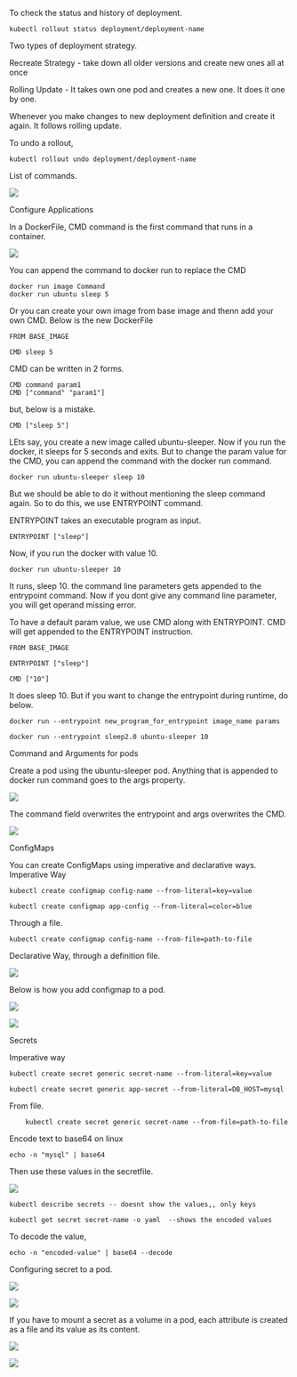 To check the status and history of deployment.

    kubectl rollout status deployment/deployment-name  

Two types of deployment strategy.

Recreate Strategy - take down all older versions and create new ones all at once

Rolling Update - It takes own one pod and creates a new one. It does it one by one.

Whenever you make changes to new deployment definition and create it again. It follows rolling update.

To undo a rollout,

    kubectl rollout undo deployment/deployment-name

List of commands.

![](2023-05-08-15-31-26.png)


Configure Applications

In a DockerFile,  CMD command is the first command that runs in a container. 

![](2023-05-08-15-53-58.png)

You can append the command to docker run to replace the CMD

    docker run image Command
    docker run ubuntu sleep 5

Or you can create your own image from base image and thenn add your own CMD. Below is the new DockerFile

    FROM BASE_IMAGE

    CMD sleep 5

CMD can be written in 2 forms. 

    CMD command param1
    CMD ["command" "param1"]

but, below is a mistake.

    CMD ["sleep 5"]

LEts say, you create a new image called ubuntu-sleeper. Now if you run the docker, it sleeps for 5 seconds and exits. But to change the param value for the CMD, you can append the command with the docker run command.

    docker run ubuntu-sleeper sleep 10

But we should be able to do it without mentioning the sleep command again. So to do this, we use ENTRYPOINT command.

ENTRYPOINT takes an executable program as input.

    ENTRYPOINT ["sleep"]

Now, if you run the docker with value 10.

    docker run ubuntu-sleeper 10

It runs, sleep 10. the command line parameters gets appended to the entrypoint command. Now if you dont give any command line parameter, you will get operand missing error.

To have a default param value, we use CMD along with ENTRYPOINT. CMD will get appended to the ENTRYPOINT instruction.

    FROM BASE_IMAGE

    ENTRYPOINT ["sleep"]

    CMD ["10"]

It does sleep 10. But if you want to change the entrypoint during runtime, do below.

    docker run --entrypoint new_program_for_entrypoint image_name params
 
    docker run --entrypoint sleep2.0 ubuntu-sleeper 10

 
Command and Arguments for pods

Create a pod using the ubuntu-sleeper pod. Anything that is appended to docker run command goes to the args property. 

![](2023-05-08-16-09-45.png)

The command field overwrites the entrypoint and args overwrites the CMD.

![](2023-05-08-16-11-02.png)

ConfigMaps

You can create ConfigMaps using imperative and declarative ways.
Imperative Way

    kubectl create configmap config-name --from-literal=key=value

    kubectl create configmap app-config --from-literal=color=blue

Through a file.

    kubectl create configmap config-name --from-file=path-to-file

Declarative Way, through a definition file.

![](2023-05-08-16-33-13.png)

Below is how you add configmap to a pod.

![](2023-05-08-16-36-22.png)

![](2023-05-08-16-37-11.png)

Secrets

Imperative way

    kubectl create secret generic secret-name --from-literal=key=value

    kubectl create secret generic app-secret --from-literal=DB_HOST=mysql

From file.

        kubectl create secret generic secret-name --from-file=path-to-file

Encode text to base64 on linux

    echo -n "mysql" | base64

Then use these values in the secretfile. 

![](2023-05-08-17-15-58.png)

    kubectl describe secrets -- doesnt show the values,, only keys

    kubectl get secret secret-name -o yaml  --shows the encoded values

To decode the value,

    echo -n "encoded-value" | base64 --decode

Configuring secret to a pod.

![](2023-05-08-17-18-55.png)

![](2023-05-08-17-19-24.png)

If you have to mount a secret as a volume in a pod, each attribute is created as a file and its value as its content.

![](2023-05-08-17-20-56.png)

![](2023-05-08-17-24-40.png)


